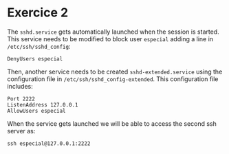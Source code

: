 # Exercice 2

The `sshd.service` gets automatically launched when the session is started. This service needs to be modified to block user `especial` adding a line in `/etc/ssh/sshd_config`:

    DenyUsers especial

Then, another service needs to be created `sshd-extended.service` using the configuration file in `/etc/ssh/sshd_config-extended`. This configuration file includes:

    Port 2222
    ListenAddress 127.0.0.1
    AllowUsers especial

When the service gets launched we will be able to access the second ssh server as:

    ssh especial@127.0.0.1:2222
